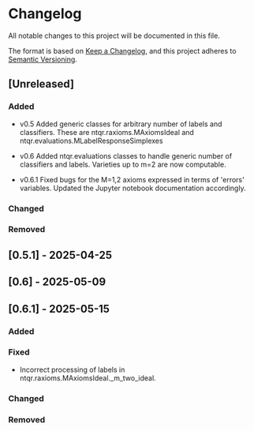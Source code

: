 # Changelog

All notable changes to this project will be documented in this file.

The format is based on [Keep a Changelog](https://keepachangelog.com/en/1.1.0/),
and this project adheres to [Semantic Versioning](https://semver.org/spec/v2.0.0.html).

## [Unreleased]

### Added

- v0.5 Added generic classes for arbitrary number of labels and classifiers.
       These are ntqr.raxioms.MAxiomsIdeal and
       ntqr.evaluations.MLabelResponseSimplexes

- v0.6 Added ntqr.evaluations classes to handle generic number of classifiers
       and labels. Varieties up to m=2 are now computable.

- v0.6.1 Fixed bugs for the M=1,2 axioms expressed in terms of 'errors'
         variables. Updated the Jupyter notebook documentation accordingly.

### Changed

### Removed

## [0.5.1] - 2025-04-25
## [0.6]   - 2025-05-09
## [0.6.1] - 2025-05-15

### Added

### Fixed

- Incorrect processing of labels in ntqr.raxioms.MAxiomsIdeal._m_two_ideal.

### Changed

### Removed


